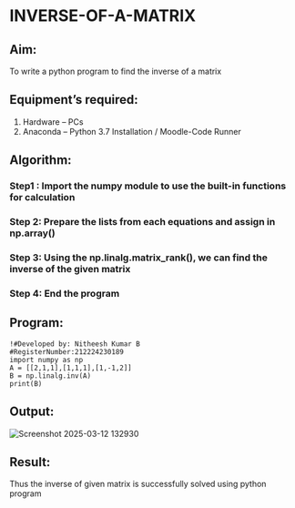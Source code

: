 # INVERSE-OF-A-MATRIX
## Aim:
To write a python program to find the inverse of a matrix
## Equipment’s required:
1. 	Hardware – PCs
2. 	Anaconda – Python 3.7 Installation / Moodle-Code Runner
## Algorithm:
### Step1 : Import the numpy module to use the built-in functions for calculation

### Step 2: Prepare the lists from each equations and assign in np.array()

### Step 3: Using the np.linalg.matrix_rank(), we can find the inverse of the given matrix

### Step 4: End the program

## Program:
```
!#Developed by: Nitheesh Kumar B
#RegisterNumber:212224230189
import numpy as np
A = [[2,1,1],[1,1,1],[1,-1,2]]
B = np.linalg.inv(A)
print(B)

```
## Output:
![Screenshot 2025-03-12 132930](https://github.com/user-attachments/assets/07ab161e-e1ea-4939-a31d-a3859b7665c4)

## Result:

Thus the inverse of given matrix is successfully solved using python program

